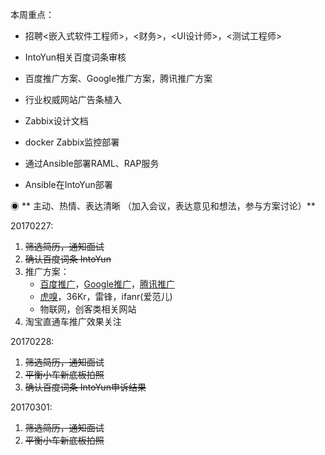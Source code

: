 本周重点：

* 招聘&lt;嵌入式软件工程师&gt;，&lt;财务&gt;，&lt;UI设计师&gt;，&lt;测试工程师&gt;

* IntoYun相关百度词条审核

* 百度推广方案、Google推广方案，腾讯推广方案

* 行业权威网站广告条植入

* Zabbix设计文档

* docker Zabbix监控部署

* 通过Ansible部署RAML、RAP服务

* Ansible在IntoYun部署

◉ ** 主动、热情、表达清晰 （加入会议，表达意见和想法，参与方案讨论）**

20170227:

1. ~~筛选简历，通知面试~~
2. ~~确认百度词条 IntoYun~~
3. 推广方案：
   * [百度推广](/第5章：企业相关/营销/百度推广.md)，[Google推广](/第5章：企业相关/营销/google推广.md)，[腾讯推广](/第5章：企业相关/营销/腾讯推广.md)
   * [虎嗅](/第5章：企业相关/营销/虎嗅.md)，36Kr，雷锋，ifanr\(爱范儿\)
   * 物联网，创客类相关网站
4. 淘宝直通车推广效果关注

20170228:

1. ~~筛选简历，通知面试~~
2. ~~平衡小车新底板拍照~~
3. ~~确认百度词条 IntoYun申诉结果~~

20170301:

1. ~~筛选简历，通知面试~~
2.  ~~平衡小车新底板拍照~~



